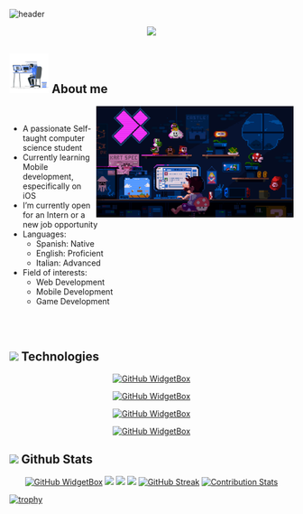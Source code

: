 ![header](https://capsule-render.vercel.app/api?type=waving&color=auto&height=300&section=header&text=Hi%20there!%20👋,%20I'm%20Daniel%20Fuentes&fontSize=45&animation=fadeIn&fontAlignY=40&desc=Computer%20Science%20Student&descAlignY=51&descAlign=72.5)

<p align="center">
  <a href="https://github.com/DenverCoder1/readme-typing-svg">
    <img src="https://readme-typing-svg.herokuapp.com?font=Time+New+Roman&color=cyan&size=25&center=true&vCenter=true&width=600&height=100&lines=Computer+Science+Student,;Front-End+Developer,;iOS+Developer">
  </a>
</p>

## <picture><img src = "https://github.com/danfupo03/danfupo03/blob/main/images/coding.gif" width = 70px></picture> **About me**

<picture> <img align="right" src="https://github.com/danfupo03/danfupo03/blob/main/images/mariocoding.gif" width = 350px></picture>
<br>

- A passionate Self-taught computer science student
- Currently learning Mobile development, especifically on iOS
- I’m currently open for an Intern or a new job opportunity
- Languages:
  - Spanish: Native
  - English: Proficient
  - Italian: Advanced
- Field of interests:
  - Web Development
  - Mobile Development
  - Game Development 

<br><br>
## <img src="https://media2.giphy.com/media/QssGEmpkyEOhBCb7e1/giphy.gif?cid=ecf05e47a0n3gi1bfqntqmob8g9aid1oyj2wr3ds3mg700bl&rid=giphy.gif" width ="25"><b>  Technologies</b>

<div align=center>
    
[![GitHub WidgetBox](https://github-widgetbox.vercel.app/api/skills?languages=cpp,js,swift,ts,html,css,mysql,python,kotlin,r,xml&includeNames=true&theme=nautilus)](https://github.com/Jurredr/github-widgetbox)

[![GitHub WidgetBox](https://github-widgetbox.vercel.app/api/skills?frameworks=vue,react,next,bootstrap,express,tailwind&includeNames=true&theme=carbon)](https://github.com/Jurredr/github-widgetbox)

[![GitHub WidgetBox](https://github-widgetbox.vercel.app/api/skills?tools=git,npm,yarn,nodejs,prettier&includeNames=true&theme=viridescent)](https://github.com/Jurredr/github-widgetbox)

[![GitHub WidgetBox](https://github-widgetbox.vercel.app/api/skills?software=vscode&includeNames=true&theme=darkmode)](https://github.com/Jurredr/github-widgetbox)

</div>

## <img src="https://media.giphy.com/media/iY8CRBdQXODJSCERIr/giphy.gif" width="35"><b> Github Stats </b>

<div align=center>

<div align="center">

[![GitHub WidgetBox](https://github-widgetbox.vercel.app/api/profile?username=danfupo03&data=followers,repositories,stars,commits&theme=darkmode)](https://github.com/Jurredr/github-widgetbox)
![](http://github-profile-summary-cards.vercel.app/api/cards/profile-details?username=danfupo03&theme=nord_bright)
![](http://github-profile-summary-cards.vercel.app/api/cards/repos-per-language?username=danfupo03&theme=nord_bright)
![](http://github-profile-summary-cards.vercel.app/api/cards/most-commit-language?username=danfupo03&theme=nord_bright)
[![GitHub Streak](https://streak-stats.demolab.com/?user=danfupo03&theme=dark)](https://git.io/streak-stats)
[![Contribution Stats](https://github-contribution-stats.vercel.app/api/?username=danfupo03)](https://github.com/danfupo03/github-contribution-stats/)

</div>




</div>

[![trophy](https://github-profile-trophy.vercel.app/?username=danfupo03&theme=onestar)](https://github.com/danfupo03/github-profile-trophy)

<!-- [![KnlnKS's LeetCode stats](https://leetcode-stats-six.vercel.app/?username=danfupo03&theme=dark)](https://github.com/danfupo03/leetcode-stats) -->


<!-- [![Danfupo's github activity graph](https://github-readme-activity-graph.vercel.app/graph?username=danfupo03&theme=react-dark)](https://github.com/danfupo03/github-readme-activity-graph) -->


<!--
**danfupo03/danfupo03** is a ✨ _special_ ✨ repository because its `README.md` (this file) appears on your GitHub profile.

Here are some ideas to get you started:

- 🔭 I’m currently working on ...
- 🌱 I’m currently learning ...
- 👯 I’m looking to collaborate on ...
- 🤔 I’m looking for help with ...
- 💬 Ask me about ...
- 📫 How to reach me: ...
- 😄 Pronouns: ...
- ⚡ Fun fact: ...
-->
